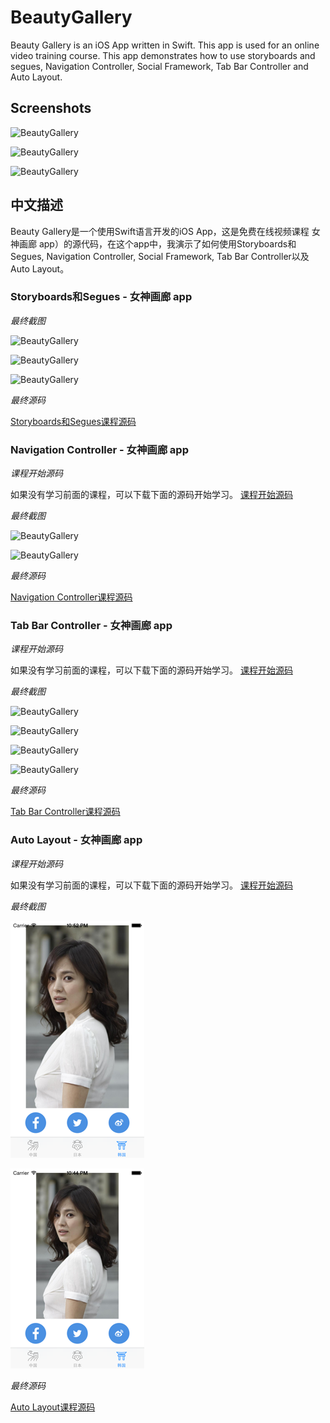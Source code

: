 BeautyGallery
=============

Beauty Gallery is an iOS App written in Swift. This app is used for an online video training course. This app demonstrates how to use storyboards and segues, Navigation Controller, Social Framework, Tab Bar Controller and Auto Layout.

## Screenshots
![BeautyGallery](https://github.com/JakeLin/BeautyGallery/blob/master/Screenshots/1.png)

![BeautyGallery](https://github.com/JakeLin/BeautyGallery/blob/master/Screenshots/2.png)

![BeautyGallery](https://github.com/JakeLin/BeautyGallery/blob/master/Screenshots/3.png)


## 中文描述
Beauty Gallery是一个使用Swift语言开发的iOS App，这是免费在线视频课程 女神画廊 app）的源代码，在这个app中，我演示了如何使用Storyboards和Segues, Navigation Controller, Social Framework, Tab Bar Controller以及Auto Layout。

### Storyboards和Segues  - 女神画廊 app

*最终截图*

![BeautyGallery](https://github.com/JakeLin/BeautyGallery/blob/master/Screenshots/1.png)

![BeautyGallery](https://github.com/JakeLin/BeautyGallery/blob/master/Screenshots/2.png)

![BeautyGallery](https://github.com/JakeLin/BeautyGallery/blob/master/Screenshots/3.png)

*最终源码*

[Storyboards和Segues课程源码](https://github.com/JakeLin/BeautyGallery/archive/V1.zip)


### Navigation Controller  - 女神画廊 app
*课程开始源码*

如果没有学习前面的课程，可以下载下面的源码开始学习。
[课程开始源码](https://github.com/JakeLin/BeautyGallery/archive/V1.zip)

*最终截图*

![BeautyGallery](https://github.com/JakeLin/BeautyGallery/blob/master/Screenshots/4.png)

![BeautyGallery](https://github.com/JakeLin/BeautyGallery/blob/master/Screenshots/5.png)


*最终源码*

[Navigation Controller课程源码](https://github.com/JakeLin/BeautyGallery/archive/V2.zip)

### Tab Bar Controller  - 女神画廊 app
*课程开始源码*

如果没有学习前面的课程，可以下载下面的源码开始学习。
[课程开始源码](https://github.com/JakeLin/BeautyGallery/archive/V2.zip)

*最终截图*

![BeautyGallery](https://github.com/JakeLin/BeautyGallery/blob/master/Screenshots/6.png)

![BeautyGallery](https://github.com/JakeLin/BeautyGallery/blob/master/Screenshots/7.png)

![BeautyGallery](https://github.com/JakeLin/BeautyGallery/blob/master/Screenshots/8.png)

![BeautyGallery](https://github.com/JakeLin/BeautyGallery/blob/master/Screenshots/9.png)

*最终源码*

[Tab Bar Controller课程源码](https://github.com/JakeLin/BeautyGallery/archive/V3.zip)


### Auto Layout - 女神画廊 app
*课程开始源码*

如果没有学习前面的课程，可以下载下面的源码开始学习。
[课程开始源码](https://github.com/JakeLin/BeautyGallery/archive/V3.zip)

*最终截图*

![BeautyGallery](https://github.com/JakeLin/BeautyGallery/blob/master/Screenshots/10.png)

![BeautyGallery](https://github.com/JakeLin/BeautyGallery/blob/master/Screenshots/11.png)

*最终源码*

[Auto Layout课程源码](https://github.com/JakeLin/BeautyGallery/archive/V4.zip)

